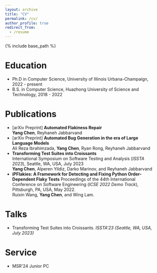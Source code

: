 ```yaml
---
layout: archive
title: "CV"
permalink: /cv/
author_profile: true
redirect_from:
  - /resume
---
```


{% include base_path %}

Education
======
* Ph.D in Computer Science, University of Illinois Urbana-Champaign, 2022 - present
* B.S. in Computer Science, Huazhong University of Science and Technology, 2018 - 2022

Publications
======
- [arXiv Preprint] **Automated Flakiness Repair**  
**Yang Chen**, Reyhaneh Jabbarvand 
- [arXiv Preprint] **Automated Bug Generation in the era of Large Language Models**  
Ali Reza Ibrahimzada, **Yang Chen**, Ryan Rong, Reyhaneh Jabbarvand   
- **Transforming Test Suites into Croissants**   
International Symposium on Software Testing and Analysis (*ISSTA 2023*), Seattle, WA, USA, July 2023  
**Yang Chen**, Alperen Yildiz, Darko Marinov, and Reyhaneh Jabbarvand  
- **iPFlakies: A Framework for Detecting and Fixing Python Order-Dependent Flaky Tests** 
Proceedings of the 44th International Conference on Software Engineering (*ICSE 2022 Demo Track*), Pittsburgh, PA, USA, May 2022.  
Ruixin Wang, **Yang Chen**, and Wing Lam.
  
Talks
======
* Transforming Test Suites into Croissants.  *ISSTA'23 (Seattle, WA, USA, July 2023)*
  
Service
======
* MSR'24 Junior PC
